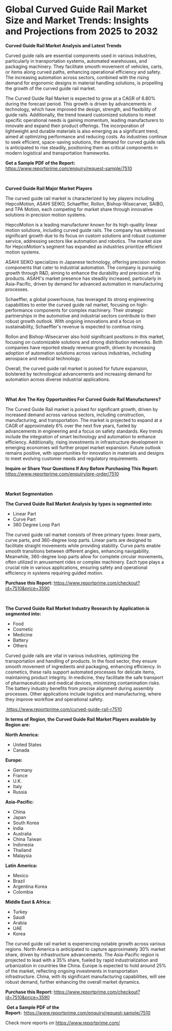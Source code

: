 <p><h1>Global Curved Guide Rail Market Size and Market Trends: Insights and Projections from 2025 to 2032</h1></p><p><strong>Curved Guide Rail Market Analysis and Latest Trends</strong></p>
<p><p>Curved guide rails are essential components used in various industries, particularly in transportation systems, automated warehouses, and packaging machinery. They facilitate smooth movement of vehicles, carts, or items along curved paths, enhancing operational efficiency and safety. The increasing automation across sectors, combined with the rising demand for ergonomic designs in material handling solutions, is propelling the growth of the curved guide rail market.</p><p>The Curved Guide Rail Market is expected to grow at a CAGR of 6.80% during the forecast period. This growth is driven by advancements in technology, which have improved the design, strength, and flexibility of guide rails. Additionally, the trend toward customized solutions to meet specific operational needs is gaining momentum, leading manufacturers to innovate and expand their product offerings. The incorporation of lightweight and durable materials is also emerging as a significant trend, aimed at optimizing performance and reducing costs. As industries continue to seek efficient, space-saving solutions, the demand for curved guide rails is anticipated to rise steadily, positioning them as critical components in modern logistical and transportation frameworks.</p></p>
<p><strong>Get a Sample PDF of the Report:&nbsp;</strong> <a href="https://www.reportprime.com/enquiry/request-sample/7510?utm_campaign=3284&utm_medium=2&utm_source=Github&utm_content=ia&utm_term=19032025&utm_id=curved-guide-rail">https://www.reportprime.com/enquiry/request-sample/7510</a></p>
<p>&nbsp;</p>
<p><strong>Curved Guide Rail Major Market Players</strong></p>
<p><p>The curved guide rail market is characterized by key players including HepcoMotion, ASAHI SEIKO, Schaeffler, Rollon, Bishop-Wisecarver, SAIBO, and TPA Motion, each competing for market share through innovative solutions in precision motion systems.</p><p>HepcoMotion is a leading manufacturer known for its high-quality linear motion solutions, including curved guide rails. The company has witnessed significant growth due to its focus on custom solutions and robust customer service, addressing sectors like automation and robotics. The market size for HepcoMotion's segment has expanded as industries prioritize efficient motion systems.</p><p>ASAHI SEIKO specializes in Japanese technology, offering precision motion components that cater to industrial automation. The company is pursuing growth through R&D, aiming to enhance the durability and precision of its products. ASAHI's market presence has steadily increased, particularly in Asia-Pacific, driven by demand for advanced automation in manufacturing processes.</p><p>Schaeffler, a global powerhouse, has leveraged its strong engineering capabilities to enter the curved guide rail market, focusing on high-performance components for complex machinery. Their strategic partnerships in the automotive and industrial sectors contribute to their robust growth outlook. With ongoing innovations and a focus on sustainability, Schaeffler's revenue is expected to continue rising.</p><p>Rollon and Bishop-Wisecarver also hold significant positions in this market, focusing on customizable solutions and strong distribution networks. Both companies have reported steady revenue growth, driven by increasing adoption of automation solutions across various industries, including aerospace and medical technology.</p><p>Overall, the curved guide rail market is poised for future expansion, bolstered by technological advancements and increasing demand for automation across diverse industrial applications.</p></p>
<p>&nbsp;</p>
<p><strong>What Are The Key Opportunities For Curved Guide Rail Manufacturers?</strong></p>
<p><p>The Curved Guide Rail market is poised for significant growth, driven by increased demand across various sectors, including construction, manufacturing, and transportation. The market is projected to expand at a CAGR of approximately 6% over the next five years, fueled by advancements in engineering and a focus on safety standards. Key trends include the integration of smart technology and automation to enhance efficiency. Additionally, rising investments in infrastructure development in emerging economies will further propel market expansion. Future outlook remains positive, with opportunities for innovation in materials and designs to meet evolving customer needs and regulatory requirements.</p></p>
<p><strong>Inquire or Share Your Questions If Any Before Purchasing This Report:</strong> <a href="https://www.reportprime.com/enquiry/pre-order/7510?utm_campaign=3284&utm_medium=2&utm_source=Github&utm_content=ia&utm_term=19032025&utm_id=curved-guide-rail">https://www.reportprime.com/enquiry/pre-order/7510</a></p>
<p>&nbsp;</p>
<p><strong>Market Segmentation</strong></p>
<p><strong>The Curved Guide Rail Market Analysis by types is segmented into:</strong></p>
<p><ul><li>Linear Part</li><li>Curve Part</li><li>360 Degree Loop Part</li></ul></p>
<p><p>The curved guide rail market consists of three primary types: linear parts, curve parts, and 360-degree loop parts. Linear parts are designed to facilitate straight movements while providing stability. Curve parts enable smooth transitions between different angles, enhancing navigability. Meanwhile, 360-degree loop parts allow for complete circular movements, often utilized in amusement rides or complex machinery. Each type plays a crucial role in various applications, ensuring safety and operational efficiency in systems requiring guided motion.</p></p>
<p><strong>Purchase this Report:&nbsp;</strong><a href="https://www.reportprime.com/checkout?id=7510&price=3590&utm_campaign=3284&utm_medium=2&utm_source=Github&utm_content=ia&utm_term=19032025&utm_id=curved-guide-rail">https://www.reportprime.com/checkout?id=7510&price=3590</a></p>
<p>&nbsp;</p>
<p><strong>The Curved Guide Rail Market Industry Research by Application is segmented into:</strong></p>
<p><ul><li>Food</li><li>Cosmetic</li><li>Medicine</li><li>Battery</li><li>Others</li></ul></p>
<p><p>Curved guide rails are vital in various industries, optimizing the transportation and handling of products. In the food sector, they ensure smooth movement of ingredients and packaging, enhancing efficiency. In cosmetics, these rails support automated processes for delicate items, maintaining product integrity. In medicine, they facilitate the safe transport of pharmaceuticals and medical devices, minimizing contamination risks. The battery industry benefits from precise alignment during assembly processes. Other applications include logistics and manufacturing, where they improve workflow and operational safety.</p></p>
<p><a href="https://www.reportprime.com/curved-guide-rail-r7510?utm_campaign=3284&utm_medium=2&utm_source=Github&utm_content=ia&utm_term=19032025&utm_id=curved-guide-rail">&nbsp;https://www.reportprime.com/curved-guide-rail-r7510</a></p>
<p><strong>In terms of Region, the Curved Guide Rail Market Players available by Region are:</strong></p>
<p>
    <p> <strong> North America: </strong>
        <ul>
            <li>United States</li>
            <li>Canada</li>
        </ul>
        </p> 
    <p> <strong> Europe: </strong>
        <ul>
            <li>Germany</li>
            <li>France</li>
            <li>U.K.</li>
            <li>Italy</li>
            <li>Russia</li>
        </ul>
        </p> 
    <p> <strong> Asia-Pacific: </strong>
        <ul>
            <li>China</li>
            <li>Japan</li>
            <li>South Korea</li>
            <li>India</li>
            <li>Australia</li>
            <li>China Taiwan</li>
            <li>Indonesia</li>
            <li>Thailand</li>
            <li>Malaysia</li>
        </ul>
        </p> 
    <p> <strong> Latin America: </strong>
        <ul>
            <li>Mexico</li>
            <li>Brazil</li>
            <li>Argentina Korea</li>
            <li>Colombia</li>
        </ul>
        </p> 
    <p> <strong> Middle East & Africa: </strong>
        <ul>
            <li>Turkey</li>
            <li>Saudi</li>
            <li>Arabia</li>
            <li>UAE</li>
            <li>Korea</li>
        </ul>
    </p>
    </p>
<p><p>The curved guide rail market is experiencing notable growth across various regions. North America is anticipated to capture approximately 30% market share, driven by infrastructure advancements. The Asia-Pacific region is projected to lead with a 35% share, fueled by rapid industrialization and urbanization in countries like China. Europe is expected to hold around 25% of the market, reflecting ongoing investments in transportation infrastructure. China, with its significant manufacturing capabilities, will see robust demand, further enhancing the overall market dynamics.</p></p>
<p><strong>Purchase this Report: </strong><a href="https://www.reportprime.com/checkout?id=7510&price=3590&utm_campaign=3284&utm_medium=2&utm_source=Github&utm_content=ia&utm_term=19032025&utm_id=curved-guide-rail">https://www.reportprime.com/checkout?id=7510&price=3590</a></p>
<p>&nbsp;<strong>Get a Sample PDF of the Report:&nbsp;&nbsp;</strong><a href="https://www.reportprime.com/enquiry/request-sample/7510?utm_campaign=3284&utm_medium=2&utm_source=Github&utm_content=ia&utm_term=19032025&utm_id=curved-guide-rail">https://www.reportprime.com/enquiry/request-sample/7510</a></p>
<p><strong></strong></p>
<p>Check more reports on <a href="https://www.reportprime.com/?utm_campaign=3284&utm_medium=2&utm_source=Github&utm_content=ia&utm_term=19032025&utm_id=curved-guide-rail">https://www.reportprime.com/</a></p>